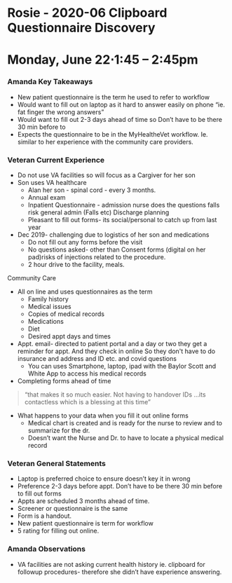 

# Rosie - 2020-06 Clipboard Questionnaire Discovery

# Monday, June 22⋅1:45 – 2:45pm

### Amanda Key Takeaways

-   New patient questionnaire is the term he used to refer to workflow
-   Would want to fill out on laptop as it hard to answer easily on phone “ie. fat finger the wrong answers” 
-   Would want to fill out 2-3 days ahead of time so Don’t have to be there 30 min before to
-   Expects the questionnaire to be in the MyHealtheVet workflow. Ie. similar to her experience with the community care providers.
    

### Veteran Current Experience

-   Do not use VA facilities so will focus as a Cargiver for her son    
-   Son uses VA healthcare
	-   Alan her son - spinal cord - every 3 months.    
	-   Annual exam
    -   Inpatient Questionnaire - admission nurse does the questions falls risk general admin (Falls etc) Discharge planning	 
	-   Pleasant to fill out forms- its social/personal to catch up from last year
-   Dec 2019- challenging due to logistics of her son and medications
	-   Do not fill out any forms before the visit
    -   No questions asked- other than Consent forms (digital on her pad)risks of injections related to the procedure.
    -   2 hour drive to the facility, meals.

Community Care

-   All on line and uses questionnaires as the term
	-   Family history
    -   Medical issues
    -   Copies of medical records
    -   Medications
    -   Diet
    -   Desired appt days and times
-   Appt. email- directed to patient portal and a day or two they get a reminder for appt. And they check in online So they don't have to do insurance and address and ID etc. and covid questions
	-   You can uses Smartphone, laptop, ipad with the Baylor Scott and White App to access his medical records
-   Completing forms ahead of time 

> “that makes it so much easier. Not having to handover IDs ...its
> contactless which is a blessing at this time”
-   What happens to your data when you fill it out online forms
    -  Medical chart is created and is ready for the nurse to review and to summarize for the dr.
    -  Doesn’t want the Nurse and Dr. to have to locate a physical medical record


### Veteran General Statements

-   Laptop is preferred choice to ensure doesn’t key it in wrong
-   Preference 2-3 days before appt. Don’t have to be there 30 min before to fill out forms  
-   Appts are scheduled 3 months ahead of time.    
-   Screener or questionnaire is the same
-   Form is a handout.
-   New patient questionnaire is term for workflow
-   5 rating for filling out online.
    

  

### Amanda Observations

-   VA facilities are not asking current health history ie. clipboard for followup procedures- therefore she didn’t have experience answering.
